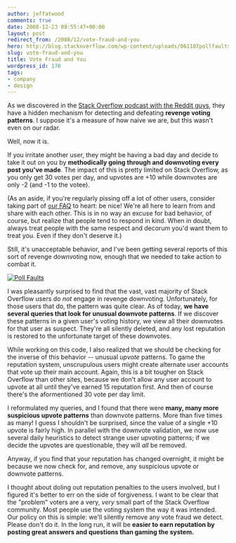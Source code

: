 ```yaml
---
author: jeffatwood
comments: true
date: 2008-12-23 09:55:47+00:00
layout: post
redirect_from: /2008/12/vote-fraud-and-you
hero: http://blog.stackoverflow.com/wp-content/uploads/061107pollfaults-x.png
slug: vote-fraud-and-you
title: Vote Fraud and You
wordpress_id: 170
tags:
- company
- design
---
```



As we discovered in the [Stack Overflow podcast with the Reddit guys](http://blog.stackoverflow.com/2008/10/podcast-27/), they have a hidden mechanism for detecting and defeating **revenge voting patterns**. I suppose it's a measure of how naive we are, but this wasn't even on our radar.



Well, now it is.



If you irritate another user, they might be having a bad day and decide to take it out on you by **methodically going through and downvoting every post you've made**. The impact of this is pretty limited on Stack Overflow, as you only get 30 votes per day, and upvotes are +10 while downvotes are only -2 (and -1 to the votee). 



(As an aside, if you're regularly pissing off a lot of other users, consider taking part of [our FAQ](http://stackoverflow.com/faq) to heart: be nice! We're all here to learn from and share with each other. This is in no way an excuse for bad behavior, of course, but realize that people tend to respond in kind. When in doubt, always treat people with the same respect and decorum you'd want them to treat you. Even if they don't deserve it.)



Still, it's unacceptable behavior, and I've been getting several reports of this sort of revenge downvoting now, enough that we needed to take action to combat it.



[![Poll Faults](http://blog.stackoverflow.com/wp-content/uploads/061107pollfaults-x.png)](http://www.coxandforkum.com/archives/000973.html)



I was pleasantly surprised to find that the vast, vast majority of Stack Overflow users do _not_ engage in revenge downvoting. Unfortunately, for those users that do, the pattern was quite clear. As of today, **we have several queries that look for unusual downvote patterns**. If we discover these patterns in a given user's voting history, we view all their downvotes for that user as suspect. They're all silently deleted, and any lost reputation is restored to the unfortunate target of these downvotes.



While working on this code, I also realized that we should be checking for the inverse of this behavior -- unusual _upvote_ patterns. To game the reputation system, unscrupulous users might create alternate user accounts that vote up their main account. Again, this is a bit tougher on Stack Overflow than other sites, because we don't allow any user account to upvote at all until they've earned 15 reputation first. And then of course there's the aformentioned 30 vote per day limit.



I reformulated my queries, and I found that there were **many, many more suspicious upvote patterns** than downvote patterns. More than five times as many! I guess I shouldn't be surprised, since the value of a single +10 upvote is fairly high. In parallel with the downvote validation, we now use several daily heuristics to detect strange user upvoting patterns; if we decide the upvotes are questionable, they will _all_ be removed.



Anyway, if you find that your reputation has changed overnight, it might be because we now check for, and remove, any suspicious upvote or downvote patterns.



I thought about doling out reputation penalties to the users involved, but I figured it's better to err on the side of forgiveness. I want to be clear that the "problem" voters are a very, _very_ small part of the Stack Overflow community. Most people use the voting system the way it was intended. Our policy on this is simple: we'll silently remove any vote fraud we detect. Please don't do it. In the long run, it will be **easier to earn reputation by posting great answers and questions than gaming the system.** 

